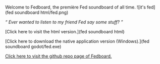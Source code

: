 Welcome to Fedboard, the première Fed soundboard of all time. ![it's fed](fed soundboard html/fed.png)

_“ Ever wanted to listen to my friend Fed say some stuff? ”_

[Click here to visit the html version.](fed soundboard html)

[Click here to download the native application version (Windows).](fed soundboard godot/fed.exe)

[Click here to visit the github repo page of Fedboard.](https://github.com/wyattscarpenter/fedboard/)
